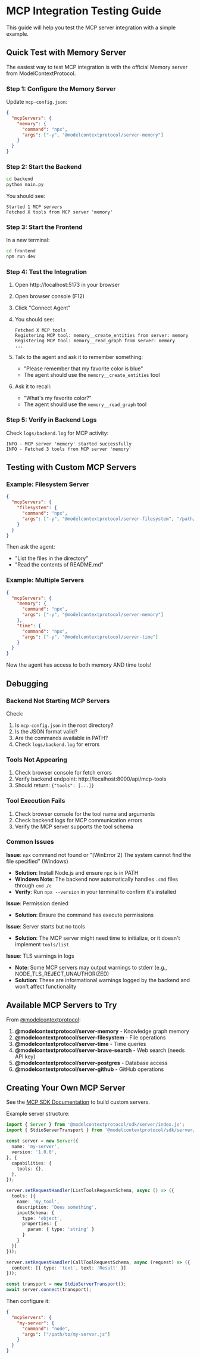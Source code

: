 # MCP Integration Testing Guide

This guide will help you test the MCP server integration with a simple example.

## Quick Test with Memory Server

The easiest way to test MCP integration is with the official Memory server from ModelContextProtocol.

### Step 1: Configure the Memory Server

Update `mcp-config.json`:

```json
{
  "mcpServers": {
    "memory": {
      "command": "npx",
      "args": ["-y", "@modelcontextprotocol/server-memory"]
    }
  }
}
```

### Step 2: Start the Backend

```bash
cd backend
python main.py
```

You should see:
```
Started 1 MCP servers
Fetched X tools from MCP server 'memory'
```

### Step 3: Start the Frontend

In a new terminal:

```bash
cd frontend
npm run dev
```

### Step 4: Test the Integration

1. Open http://localhost:5173 in your browser
2. Open browser console (F12)
3. Click "Connect Agent"
4. You should see:
   ```
   Fetched X MCP tools
   Registering MCP tool: memory__create_entities from server: memory
   Registering MCP tool: memory__read_graph from server: memory
   ...
   ```

5. Talk to the agent and ask it to remember something:
   - "Please remember that my favorite color is blue"
   - The agent should use the `memory__create_entities` tool

6. Ask it to recall:
   - "What's my favorite color?"
   - The agent should use the `memory__read_graph` tool

### Step 5: Verify in Backend Logs

Check `logs/backend.log` for MCP activity:
```
INFO - MCP server 'memory' started successfully
INFO - Fetched 3 tools from MCP server 'memory'
```

## Testing with Custom MCP Servers

### Example: Filesystem Server

```json
{
  "mcpServers": {
    "filesystem": {
      "command": "npx",
      "args": ["-y", "@modelcontextprotocol/server-filesystem", "/path/to/allowed/directory"]
    }
  }
}
```

Then ask the agent:
- "List the files in the directory"
- "Read the contents of README.md"

### Example: Multiple Servers

```json
{
  "mcpServers": {
    "memory": {
      "command": "npx",
      "args": ["-y", "@modelcontextprotocol/server-memory"]
    },
    "time": {
      "command": "npx",
      "args": ["-y", "@modelcontextprotocol/server-time"]
    }
  }
}
```

Now the agent has access to both memory AND time tools!

## Debugging

### Backend Not Starting MCP Servers

Check:
1. Is `mcp-config.json` in the root directory?
2. Is the JSON format valid?
3. Are the commands available in PATH?
4. Check `logs/backend.log` for errors

### Tools Not Appearing

1. Check browser console for fetch errors
2. Verify backend endpoint: http://localhost:8000/api/mcp-tools
3. Should return: `{"tools": [...]}`

### Tool Execution Fails

1. Check browser console for the tool name and arguments
2. Check backend logs for MCP communication errors
3. Verify the MCP server supports the tool schema

### Common Issues

**Issue**: `npx` command not found or "[WinError 2] The system cannot find the file specified" (Windows)
- **Solution**: Install Node.js and ensure `npx` is in PATH
- **Windows Note**: The backend now automatically handles `.cmd` files through `cmd /c`
- **Verify**: Run `npx --version` in your terminal to confirm it's installed

**Issue**: Permission denied
- **Solution**: Ensure the command has execute permissions

**Issue**: Server starts but no tools
- **Solution**: The MCP server might need time to initialize, or it doesn't implement `tools/list`

**Issue**: TLS warnings in logs
- **Note**: Some MCP servers may output warnings to stderr (e.g., NODE_TLS_REJECT_UNAUTHORIZED)
- **Solution**: These are informational warnings logged by the backend and won't affect functionality

## Available MCP Servers to Try

From [@modelcontextprotocol](https://github.com/modelcontextprotocol/servers):

1. **@modelcontextprotocol/server-memory** - Knowledge graph memory
2. **@modelcontextprotocol/server-filesystem** - File operations
3. **@modelcontextprotocol/server-time** - Time queries
4. **@modelcontextprotocol/server-brave-search** - Web search (needs API key)
5. **@modelcontextprotocol/server-postgres** - Database access
6. **@modelcontextprotocol/server-github** - GitHub operations

## Creating Your Own MCP Server

See the [MCP SDK Documentation](https://modelcontextprotocol.io/) to build custom servers.

Example server structure:
```typescript
import { Server } from '@modelcontextprotocol/sdk/server/index.js';
import { StdioServerTransport } from '@modelcontextprotocol/sdk/server/stdio.js';

const server = new Server({
  name: 'my-server',
  version: '1.0.0',
}, {
  capabilities: {
    tools: {},
  },
});

server.setRequestHandler(ListToolsRequestSchema, async () => ({
  tools: [{
    name: 'my_tool',
    description: 'Does something',
    inputSchema: {
      type: 'object',
      properties: {
        param: { type: 'string' }
      }
    }
  }]
}));

server.setRequestHandler(CallToolRequestSchema, async (request) => ({
  content: [{ type: 'text', text: 'Result' }]
}));

const transport = new StdioServerTransport();
await server.connect(transport);
```

Then configure it:
```json
{
  "mcpServers": {
    "my-server": {
      "command": "node",
      "args": ["/path/to/my-server.js"]
    }
  }
}
```
